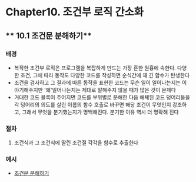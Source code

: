 # Chapter10. 조건부 로직 간소화

## ** 10.1 조건문 분해하기**

### **배경**

- 복작한 조건부 로직은 프로그램을 복잡하게 만드는 가장 흔한 원흉에 속한다. 다양한 조건, 그에 따라 동작도 다양한 코드를 작성하면 순식간에 꽤 긴 함수가 탄생한다
- 조건을 검사하고 그 결과에 따른 동작을 표현한 코드는 무슨 일이 일어나는지는 이야기해주지만 '왜'일어나는지는 제대로 말해주지 않을 때가 많은 것이 문제다
- 거대한 코드 블록이 주어지면 코드를 부위별로 분해한 다음 해체된 코드 덩어리들을 각 덩어리의 의도를 살린 이름의 함수 호출로 바꾸면 해당 조건이 무엇인지 강조하고, 그래서 무엇을 분기했는지가 명백해진다. 분기한 이유 역시 더 명확해 진다

### **절차**

1. 조건식과 그 조건식에 딸린 조건절 각각을 함수로 추출한다

### **예시**

- [조건문 분해하기](./Example/DecomposeConditional.md)
